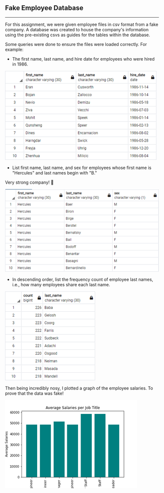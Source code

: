 ## Fake Employee Database
---

For this assignment, we were given employee files in csv format from a fake company. 
A database was created to house the company's information using the pre-existing csvs as guides for the tables within the database. 

Some queries were done to ensure the files were loaded correctly. For example:
- The first name, last name, and hire date for employees who were hired in 1986.

![q2](output_images/q2.png)

- List first name, last name, and sex for employees whose first name is "Hercules" and last names begin with "B."

Very strong company! :muscle:

![q5](output_images/q5.png)

- In descending order, list the frequency count of employee last names, i.e., how many employees share each last name.

![q8](output_images/q8.png)

Then being incredibly nosy, I plotted a graph of the employee salaries. To prove that the data was fake!

![bonus](output_images/salary_title_bar.png)
